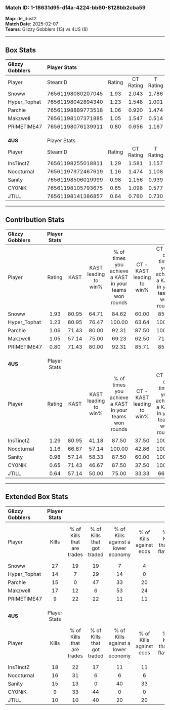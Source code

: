 ### Match ID: 1-18631d95-df4a-4224-bb60-8128bb2cba59  
**Map**: de_dust2  
**Match Date**: 2025-02-07  
**Teams**: Glizzy Gobblers (13) vs 4US (8)  

---  

## Box Stats  

| **Glizzy Gobblers** | Player Stats      |        |           |          |       |       |       |         |        |      |     |
| :- | :- | :-: | :-: | :-: | :-: | :-: | :-: | :-: | :-: | :-: | :-: |
| Player              | SteamID           | Rating | CT Rating | T Rating | KAST  |  ADR  | Kills | Assists | Deaths | K/D  | HS% |
| Snoww               | 76561198080207045 |  1.93  |   2.043   |  1.786   | 80.95 | 119.8 |  27   |    3    |   9    | 3.00 | 18  |
| Hyper_Tophat        | 76561198042894340 |  1.23  |   1.548   |  1.001   | 80.95 | 90.1  |  14   |    9    |   13   | 1.08 | 28  |
| Parchie             | 76561198889773518 |  1.06  |   0.920   |  1.474   | 71.43 | 73.0  |  15   |    6    |   16   | 0.94 | 40  |
| Makzwell            | 76561198107371885 |  1.05  |   1.547   |  0.514   | 57.14 | 80.5  |  17   |    5    |   16   | 1.06 | 76  |
| PRIMETIME47         | 76561198076139911 |  0.80  |   0.656   |  1.167   | 71.43 | 57.2  |   9   |    3    |   14   | 0.64 | 66  |
|                     |                   |        |           |          |       |       |       |         |        |      |     |
|                     |                   |        |           |          |       |       |       |         |        |      |     |
|                     |                   |        |           |          |       |       |       |         |        |      |     |
| **4US**             | Player Stats      |        |           |          |       |       |       |         |        |      |     |
| Player              | SteamID           | Rating | CT Rating | T Rating | KAST  |  ADR  | Kills | Assists | Deaths | K/D  | HS% |
| InsTinctZ           | 76561198255018811 |  1.29  |   1.581   |  1.157   | 80.95 | 84.8  |  18   |    6    |   16   | 1.13 | 66  |
| Noccturnal          | 76561197972467619 |  1.16  |   1.474   |  1.108   | 66.67 | 88.1  |  16   |    6    |   14   | 1.14 | 37  |
| Sanity              | 76561198506019999 |  0.98  |   1.156   |  0.939   | 57.14 | 82.1  |  15   |    6    |   16   | 0.94 | 73  |
| CY0NiK              | 76561198105793675 |  0.65  |   1.098   |  0.577   | 71.43 | 42.9  |   9   |    3    |   18   | 0.50 | 44  |
| JTILL               | 76561198141386857 |  0.64  |   0.760   |  0.730   | 57.14 | 57.2  |  10   |    5    |   18   | 0.56 | 40  |
---  

## Contribution Stats  

| **Glizzy Gobblers** | Player Stats |       |                      |                                                        |                           |                                                             |                          |                                                            |
| :- | :-: | :-: | :-: | :-: | :-: | :-: | :-: | :-: |
| Player              |    Rating    | KAST  | KAST leading to win% | % of times you achieve a KAST in your teams won rounds | CT - KAST leading to win% | CT - % of times you achieve a KAST in your teams won rounds | T - KAST leading to win% | T - % of times you achieve a KAST in your teams won rounds |
| Snoww               |     1.93     | 80.95 |        64.71         |                         84.62                          |           60.00           |                            85.71                            |          71.43           |                           83.33                            |
| Hyper_Tophat        |     1.23     | 80.95 |        76.47         |                         100.00                         |           63.64           |                           100.00                            |          100.00          |                           100.00                           |
| Parchie             |     1.06     | 71.43 |        80.00         |                         92.31                          |           87.50           |                           100.00                            |          71.43           |                           83.33                            |
| Makzwell            |     1.05     | 57.14 |        75.00         |                         69.23                          |           62.50           |                            71.43                            |          100.00          |                           66.67                            |
| PRIMETIME47         |     0.80     | 71.43 |        80.00         |                         92.31                          |           85.71           |                            85.71                            |          75.00           |                           100.00                           |
|                     |              |       |                      |                                                        |                           |                                                             |                          |                                                            |
|                     |              |       |                      |                                                        |                           |                                                             |                          |                                                            |
|                     |              |       |                      |                                                        |                           |                                                             |                          |                                                            |
| **4US**             | Player Stats |       |                      |                                                        |                           |                                                             |                          |                                                            |
| Player              |    Rating    | KAST  | KAST leading to win% | % of times you achieve a KAST in your teams won rounds | CT - KAST leading to win% | CT - % of times you achieve a KAST in your teams won rounds | T - KAST leading to win% | T - % of times you achieve a KAST in your teams won rounds |
| InsTinctZ           |     1.29     | 80.95 |        41.18         |                         87.50                          |           37.50           |                           100.00                            |          44.44           |                           80.00                            |
| Noccturnal          |     1.16     | 66.67 |        57.14         |                         100.00                         |           42.86           |                           100.00                            |          71.43           |                           100.00                           |
| Sanity              |     0.98     | 57.14 |        58.33         |                         87.50                          |           60.00           |                           100.00                            |          57.14           |                           80.00                            |
| CY0NiK              |     0.65     | 71.43 |        46.67         |                         87.50                          |           37.50           |                           100.00                            |          57.14           |                           80.00                            |
| JTILL               |     0.64     | 57.14 |        50.00         |                         75.00                          |           33.33           |                            66.67                            |          66.67           |                           80.00                            |
---  

## Extended Box Stats  

| **Glizzy Gobblers** | Player Stats |                            |                            |                                    |                         |                              |                                 |        |                             |                                     |                          |                               |                            |
| :- | :-: | :-: | :-: | :-: | :-: | :-: | :-: | :-: | :-: | :-: | :-: | :-: | :-: |
| Player              |    Kills     | % of Kills that are trades | % of Kills that got traded | % of Kills against a lower economy | % of Kills against ecos | % of Kills that are flawless | % of Kills that are close duels | Deaths | % of Deaths that get traded | % of Deaths against a lower economy | % of Deaths against ecos | % of Deaths that are flawless | % of Deaths that are close |
| Snoww               |      27      |             19             |             19             |                 7                  |            4            |              70              |                0                |   9    |              0              |                 11                  |            11            |              56               |             11             |
| Hyper_Tophat        |      14      |             7              |             29             |                 14                 |            0            |              57              |                7                |   13   |             23              |                 15                  |            8             |              46               |             15             |
| Parchie             |      15      |             0              |             47             |                 33                 |           20            |              53              |                7                |   16   |             25              |                 13                  |            6             |              69               |             19             |
| Makzwell            |      17      |             12             |             6              |                 53                 |           24            |              71              |                6                |   16   |             13              |                  6                  |            6             |              69               |             0              |
| PRIMETIME47         |      9       |             22             |             22             |                 11                 |           11            |              44              |               22                |   14   |             21              |                 14                  |            7             |              50               |             7              |
|                     |              |                            |                            |                                    |                         |                              |                                 |        |                             |                                     |                          |                               |                            |
|                     |              |                            |                            |                                    |                         |                              |                                 |        |                             |                                     |                          |                               |                            |
|                     |              |                            |                            |                                    |                         |                              |                                 |        |                             |                                     |                          |                               |                            |
| **4US**             | Player Stats |                            |                            |                                    |                         |                              |                                 |        |                             |                                     |                          |                               |                            |
| Player              |    Kills     | % of Kills that are trades | % of Kills that got traded | % of Kills against a lower economy | % of Kills against ecos | % of Kills that are flawless | % of Kills that are close duels | Deaths | % of Deaths that get traded | % of Deaths against a lower economy | % of Deaths against ecos | % of Deaths that are flawless | % of Deaths that are close |
| InsTinctZ           |      18      |             22             |             17             |                 11                 |           11            |              61              |               22                |   16   |             13              |                  6                  |            0             |              50               |             0              |
| Noccturnal          |      16      |             31             |             6              |                 6                  |            6            |              50              |                6                |   14   |             29              |                  7                  |            0             |              79               |             7              |
| Sanity              |      15      |             13             |             0              |                 40                 |           33            |              73              |                0                |   16   |             13              |                  6                  |            0             |              63               |             0              |
| CY0NiK              |      9       |             33             |             44             |                 0                  |            0            |              44              |               11                |   18   |             33              |                  6                  |            0             |              67               |             6              |
| JTILL               |      10      |             10             |             40             |                 20                 |           20            |              60              |               10                |   18   |             28              |                 11                  |            6             |              61               |             17             |
